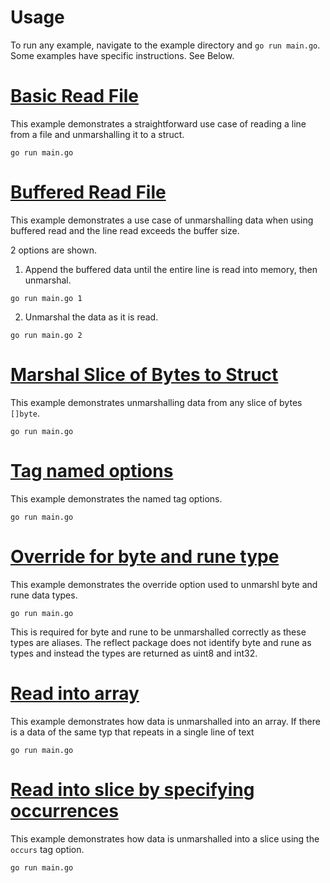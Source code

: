 # Usage

To run any example, navigate to the example directory and `go run main.go`. Some examples have specific instructions. See Below.

# [Basic Read File](basicReadFile/)

This example demonstrates a straightforward use case of reading a line from a file and unmarshalling it to a struct.

`go run main.go`

# [Buffered Read File](bufferedReadFile/)

This example demonstrates a use case of unmarshalling data when using buffered read and the line read exceeds the buffer size. 

2 options are shown.

1. Append the buffered data until the entire line is read into memory, then unmarshal.

`go run main.go 1`

2. Unmarshal the data as it is read.

`go run main.go 2`

# [Marshal Slice of Bytes to Struct](marshalBytes/)

This example demonstrates unmarshalling data from any slice of bytes `[]byte`. 

`go run main.go`


# [Tag named options](namedOptions/)

This example demonstrates the named tag options.

`go run main.go`


# [Override for byte and rune type](override/)

This example demonstrates the override option used to unmarshl byte and rune data types. 

`go run main.go`

This is required for byte and rune to be unmarshalled correctly as these types are aliases. The reflect package does not identify byte and rune as types and instead the types are returned as uint8 and int32.

# [Read into array](readIntoArray/)

This example demonstrates how data is unmarshalled into an array. If there is a data of the same typ that repeats in a single line of text

`go run main.go`

# [Read into slice by specifying occurrences](readIntoSlice/)

This example demonstrates how data is unmarshalled into a slice using the `occurs` tag option.

`go run main.go`
